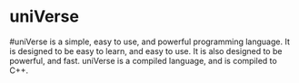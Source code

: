 # uniVerse
#uniVerse is a simple, easy to use, and powerful programming language. It is designed to be easy to learn, and easy to use. It is also designed to be powerful, and fast. uniVerse is a compiled language, and is compiled to C++.

<svg src="https://github.com/SH7072/uniVerse/assets/Er.svg">
    
</svg>

